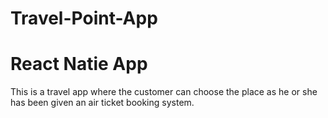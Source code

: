 # Travel-Point-App
# React Natie App
This is a travel app where the customer can choose the place as he or she has been given an air ticket booking system.
